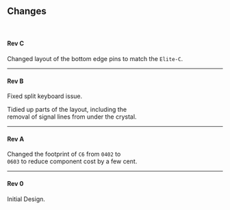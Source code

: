 
## Changes

<br>

#### Rev C

Changed layout of the bottom edge pins to match the `Elite-C`.

---

#### Rev B

Fixed split keyboard issue.

Tidied up parts of the layout, including the <br>
removal of signal lines from under the crystal.

---

#### Rev A

Changed the footprint of `C6` from `0402` to <br>
`0603` to reduce component cost by a few cent.

---

#### Rev 0

Initial Design.  
